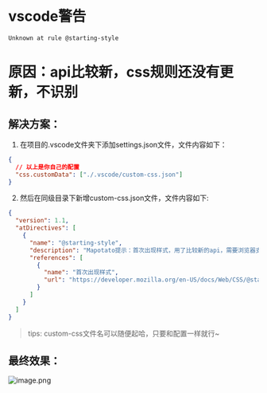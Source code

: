 # vscode警告

`Unknown at rule @starting-style`

# 原因：api比较新，css规则还没有更新，不识别

## 解决方案：

1. 在项目的.vscode文件夹下添加settings.json文件，文件内容如下：

```json
{
  // 以上是你自己的配置
  "css.customData": ["./.vscode/custom-css.json"]
}
```

2. 然后在同级目录下新增custom-css.json文件，文件内容如下:

```json
{
  "version": 1.1,
  "atDirectives": [
    {
      "name": "@starting-style",
      "description": "Mapotato提示：首次出现样式，用了比较新的api，需要浏览器支持噢~",
      "references": [
        {
          "name": "首次出现样式",
          "url": "https://developer.mozilla.org/en-US/docs/Web/CSS/@starting-style"
        }
      ]
    }
  ]
}
```

> tips: custom-css文件名可以随便起哈，只要和配置一样就行~

## 最终效果：

![image.png](https://p1-juejin.byteimg.com/tos-cn-i-k3u1fbpfcp/060c6779b6e641faab3650b477ca8f36~tplv-k3u1fbpfcp-watermark.image?)
